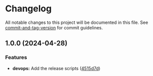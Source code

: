 # Changelog

All notable changes to this project will be documented in this file. See [commit-and-tag-version](https://github.com/absolute-version/commit-and-tag-version) for commit guidelines.

## 1.0.0 (2024-04-28)


### Features

* **devops:** Add the release scripts ([4515d7d](https://github.com/kerren/setup-dockem/commit/4515d7db94531adf8d20041d7aeaf6977642b37a))
